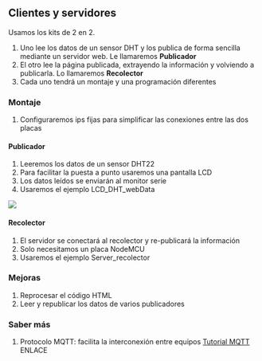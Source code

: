 ## Clientes y servidores

Usamos los kits de 2 en 2.
1. Uno lee los datos de un sensor DHT y los publica de forma sencilla mediante un servidor web. Le llamaremos **Publicador**
1. El otro lee la página publicada, extrayendo la información y volviendo a publicarla. Lo llamaremos **Recolector**
1. Cada uno tendrá un montaje y una programación diferentes

### Montaje

1. Configuraremos  ips fijas para simplificar las conexiones entre las dos placas

#### Publicador
1. Leeremos los datos de un sensor DHT22
1. Para facilitar la puesta a punto usaremos una pantalla LCD
1. Los datos leídos se enviarán al monitor serie
1. Usaremos el ejemplo LCD_DHT_webData

![](./imagen/LCD_DHT_bb.png)

#### Recolector

1. El servidor se conectará al recolector y re-publicará la información
1. Solo necesitamos un placa NodeMCU
1. Usaremos el ejemplo Server_recolector


### Mejoras

1. Reprocesar el código HTML
1. Leer y republicar los datos de varios publicadores

### Saber más

1. Protocolo MQTT: facilita la interconexión entre equipos [Tutorial MQTT]() ENLACE